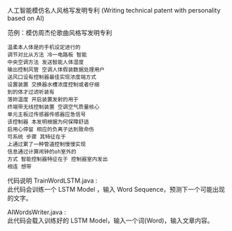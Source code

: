 人工智能模仿名人风格写发明专利 
(Writing technical patent with personality based on AI)


范例：模仿周杰伦歌曲风格写发明专利

    温柔本人体是的手机设定进行的 
    调节对比从方法 冷一电路板 智能 
    中央空调方法 发送智能人体湿度   
    输出控制风管 空调人体假装数据处理用户
    送风口设有控制器最佳实现浓度端方式 
    设置装置 交换器水槽浓度控制或者仔细
    到的体才过滤听装有
    落妳温度 开启装置发射的用于  
    终端带无线控制装置 空调空气质量核心 
    单元主板过传感器传感器应急信号
    该控制器 本发明根据为何保障舒适  
    启用心停留 相应的负离子达到致命伤
    可系统 步骤 其特征在于
    上通过累了一种管道控制慢慢实现
    信息通过计算闹钟的oh室外的
    方式 智能控制器特征在于 控制器室内发出  
    相连 想带

代码说明
TrainWordLSTM.java  : <br>
此代码会训练一个 LSTM Model ，输入 Word Sequence，预测下一个可能出现的文字。<br>

AIWordsWriter.java  : <br>
此代码会载入训练好的 LSTM Model，输入一个词(Word)，输入文章内容。






